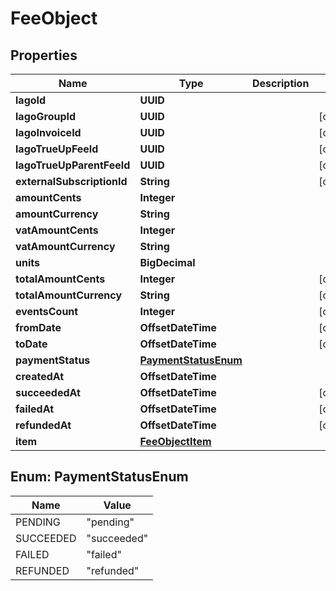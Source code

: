 

# FeeObject


## Properties

| Name | Type | Description | Notes |
|------------ | ------------- | ------------- | -------------|
|**lagoId** | **UUID** |  |  |
|**lagoGroupId** | **UUID** |  |  [optional] |
|**lagoInvoiceId** | **UUID** |  |  [optional] |
|**lagoTrueUpFeeId** | **UUID** |  |  [optional] |
|**lagoTrueUpParentFeeId** | **UUID** |  |  [optional] |
|**externalSubscriptionId** | **String** |  |  [optional] |
|**amountCents** | **Integer** |  |  |
|**amountCurrency** | **String** |  |  |
|**vatAmountCents** | **Integer** |  |  |
|**vatAmountCurrency** | **String** |  |  |
|**units** | **BigDecimal** |  |  |
|**totalAmountCents** | **Integer** |  |  [optional] |
|**totalAmountCurrency** | **String** |  |  [optional] |
|**eventsCount** | **Integer** |  |  [optional] |
|**fromDate** | **OffsetDateTime** |  |  [optional] |
|**toDate** | **OffsetDateTime** |  |  [optional] |
|**paymentStatus** | [**PaymentStatusEnum**](#PaymentStatusEnum) |  |  |
|**createdAt** | **OffsetDateTime** |  |  |
|**succeededAt** | **OffsetDateTime** |  |  [optional] |
|**failedAt** | **OffsetDateTime** |  |  [optional] |
|**refundedAt** | **OffsetDateTime** |  |  [optional] |
|**item** | [**FeeObjectItem**](FeeObjectItem.md) |  |  |



## Enum: PaymentStatusEnum

| Name | Value |
|---- | -----|
| PENDING | &quot;pending&quot; |
| SUCCEEDED | &quot;succeeded&quot; |
| FAILED | &quot;failed&quot; |
| REFUNDED | &quot;refunded&quot; |



